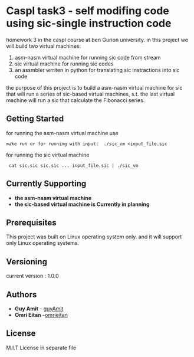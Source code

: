 # Caspl task3 - self modifing code using sic-single instruction code


homework 3 in the caspl course at ben Gurion university. in this project
we will build two virtual machines:
  1) asm-nasm virtual machine for running sic code from stream
  2) sic virtual machine for running sic codes
  3) an assmbler  wrriten in python for translating sic instractions into sic code 

the purpose of this project is to build a asm-nasm virtual machine for sic that
will run a series of sic-based virtual machines, s.t. the last virtual machine will run a sic
that calculate the Fibonacci series.

## Getting Started

for running the asm-nasm virtual machine use
```
make run or for running with input:  ./sic_vm <input_file.sic
```
for running the sic virtual machine
```
 cat sic.sic sic.sic ... input_file.sic | ./sic_vm  
```

## Currently Supporting

* **the asm-nsam virtual machine**
* **the sic-based virtual machine is Currently in planning**

## Prerequisites

This project was built on Linux operating system only.
and it will support only Linux operating systems.

## Versioning

current version : 1.0.0

## Authors

* **Guy Amit** - [guyAmit](https://github.com/guyAmit)
* **Omri Eitan** -[omrieitan](https://github.com/omrieitan)

## License
M.I.T License in separate file
